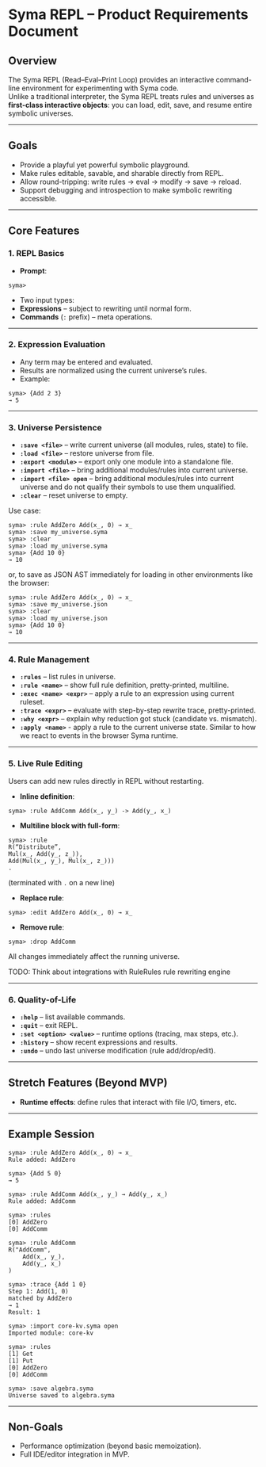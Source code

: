 # Syma REPL – Product Requirements Document

## Overview
The Syma REPL (Read–Eval–Print Loop) provides an interactive command-line environment for experimenting with Syma code.  
Unlike a traditional interpreter, the Syma REPL treats rules and universes as **first-class interactive objects**: you can load, edit, save, and resume entire symbolic universes.

---

## Goals
- Provide a playful yet powerful symbolic playground.
- Make rules editable, savable, and sharable directly from REPL.
- Allow round-tripping: write rules → eval → modify → save → reload.
- Support debugging and introspection to make symbolic rewriting accessible.

---

## Core Features

### 1. REPL Basics
- **Prompt**:

```
syma>
```

- Two input types:
- **Expressions** – subject to rewriting until normal form.
- **Commands** (`:` prefix) – meta operations.

---

### 2. Expression Evaluation
- Any term may be entered and evaluated.
- Results are normalized using the current universe’s rules.
- Example:

```
syma> {Add 2 3}
→ 5
```

---

### 3. Universe Persistence
- **`:save <file>`** – write current universe (all modules, rules, state) to file.
- **`:load <file>`** – restore universe from file.
- **`:export <module>`** – export only one module into a standalone file.
- **`:import <file>`** – bring additional modules/rules into current universe.
- **`:import <file> open`** – bring additional modules/rules into current universe and do not qualify their symbols to use them unqualified.
- **`:clear`** – reset universe to empty.

Use case:

```
syma> :rule AddZero Add(x_, 0) → x_
syma> :save my_universe.syma
syma> :clear
syma> :load my_universe.syma
syma> {Add 10 0}
→ 10
```

or, to save as JSON AST immediately for loading in other environments like the browser:

```
syma> :rule AddZero Add(x_, 0) → x_
syma> :save my_universe.json
syma> :clear
syma> :load my_universe.json
syma> {Add 10 0}
→ 10
```

---

### 4. Rule Management
- **`:rules`** – list rules in universe.
- **`:rule <name>`** – show full rule definition, pretty-printed, multiline.
- **`:exec <name> <expr>`** – apply a rule to an expression using current ruleset.
- **`:trace <expr>`** – evaluate with step-by-step rewrite trace, pretty-printed.
- **`:why <expr>`** – explain why reduction got stuck (candidate vs. mismatch).
- **`:apply <name>`** - apply a rule to the current universe state. Similar to how we react to events in the browser Syma runtime.

---

### 5. Live Rule Editing
Users can add new rules directly in REPL without restarting.

- **Inline definition**:

```
syma> :rule AddComm Add(x_, y_) -> Add(y_, x_)
```

- **Multiline block with full-form**:

```
syma> :rule
R(“Distribute”,
Mul(x_, Add(y_, z_)),
Add(Mul(x_, y_), Mul(x_, z_)))
.
```

(terminated with `.` on a new line)

- **Replace rule**:

```
syma> :edit AddZero Add(x_, 0) → x_
```

- **Remove rule**:

```
syma> :drop AddComm
```

All changes immediately affect the running universe.

TODO: Think about integrations with RuleRules rule rewriting engine

---

### 6. Quality-of-Life
- **`:help`** – list available commands.
- **`:quit`** – exit REPL.
- **`:set <option> <value>`** – runtime options (tracing, max steps, etc.).
- **`:history`** – show recent expressions and results.
- **`:undo`** – undo last universe modification (rule add/drop/edit).

---

## Stretch Features (Beyond MVP)
- **Runtime effects**: define rules that interact with file I/O, timers, etc.

---

## Example Session

```
syma> :rule AddZero Add(x_, 0) → x_
Rule added: AddZero

syma> {Add 5 0}
→ 5

syma> :rule AddComm Add(x_, y_) → Add(y_, x_)
Rule added: AddComm

syma> :rules
[0] AddZero  
[0] AddComm

syma> :rule AddComm
R("AddComm",
    Add(x_, y_),
    Add(y_, x_)
)

syma> :trace {Add 1 0}
Step 1: Add(1, 0)
matched by AddZero
→ 1
Result: 1

syma> :import core-kv.syma open
Imported module: core-kv

syma> :rules
[1] Get  
[1] Put
[0] AddZero  
[0] AddComm  

syma> :save algebra.syma
Universe saved to algebra.syma
```

---

## Non-Goals
- Performance optimization (beyond basic memoization).
- Full IDE/editor integration in MVP.


